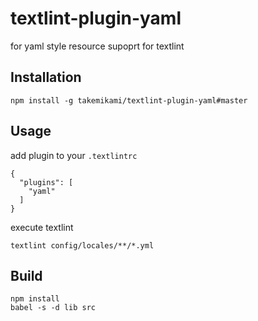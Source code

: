 # textlint-plugin-yaml
for yaml style resource supoprt for textlint

## Installation

```
npm install -g takemikami/textlint-plugin-yaml#master
```

## Usage

add plugin to your ``.textlintrc``

```
{
  "plugins": [
    "yaml"
  ]
}
```

execute textlint

```
textlint config/locales/**/*.yml
```

## Build

```
npm install
babel -s -d lib src
```
